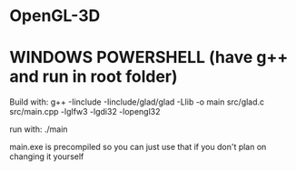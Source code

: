 # OpenGL-3D

# WINDOWS POWERSHELL (have g++ and run in root folder)

Build with: g++ -Iinclude -Iinclude/glad/glad -Llib -o main src/glad.c src/main.cpp -lglfw3 -lgdi32 -lopengl32

run with:   ./main

main.exe is precompiled so you can just use that if you don't plan on changing it yourself
